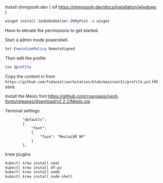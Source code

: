 Install ohmyposh.dev ( ref https://ohmyposh.dev/docs/installation/windows )
```powershell
winget install JanDeDobbeleer.OhMyPosh -s winget
```

Have to elevate the permissions to get started.

Start a admin mode powershell.
```powershell
Set-ExecutionPolicy RemoteSigned
```

Then edit the profile
```powershell
ise $profile
```

Copy the content in from `https://github.com/fsdaniel/workstation/blob/main/win11/profile.ps1`
Hit save.

Install the Meslo font
https://github.com/ryanoasis/nerd-fonts/releases/download/v2.2.2/Meslo.zip


Terminal settings
```
        "defaults": 
        {
            "font": 
            {
                "face": "MesloLGM NF"
            }
        },
```

krew plugins
```bash
kubectl krew install neat
kubectl krew install df-pv
kubectl krew install oomd
kubectl krew install node-shell
```
